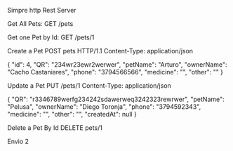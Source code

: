Simpre http Rest Server

Get All Pets:
GET /pets 

Get one Pet by Id:
GET /pets/1 

Create a Pet
POST pets HTTP/1.1
Content-Type: application/json

{
"id": 4,
"QR": "234wr23ewr2werwer",
"petName": "Arturo",
"ownerName": "Cacho Castaniares",
"phone": "3794566566",
"medicine": "",
"other": ""
}

Update a Pet
PUT /pets/1 
Content-Type: application/json

{
   "QR": "r3346789werfg234242sdawerweq3242323rewrwer",
   "petName": "Pelusa",
   "ownerName": "Diego Toronja",
   "phone": "3794592343",
   "medicine": "",
   "other": "",
   "createdAt": null
}

Delete a Pet By Id
DELETE pets/1 


Envio 2
